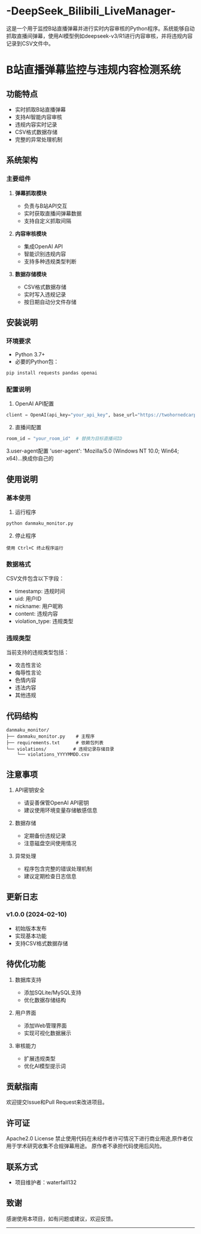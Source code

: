 # -DeepSeek_Bilibili_LiveManager-
这是一个用于监控B站直播弹幕并进行实时内容审核的Python程序。系统能够自动抓取直播间弹幕，使用AI模型例如deepseek-v3/R1进行内容审核，并将违规内容记录到CSV文件中。
# B站直播弹幕监控与违规内容检测系统


## 功能特点
- 实时抓取B站直播弹幕
- 支持AI智能内容审核
- 违规内容实时记录
- CSV格式数据存储
- 完整的异常处理机制

## 系统架构
### 主要组件
1. **弹幕抓取模块**
   - 负责与B站API交互
   - 实时获取直播间弹幕数据
   - 支持自定义抓取间隔

2. **内容审核模块**
   - 集成OpenAI API
   - 智能识别违规内容
   - 支持多种违规类型判断

3. **数据存储模块**
   - CSV格式数据存储
   - 实时写入违规记录
   - 按日期自动分文件存储

## 安装说明
### 环境要求
- Python 3.7+
- 必要的Python包：
```bash
pip install requests pandas openai
```

### 配置说明
1. OpenAI API配置
```python
client = OpenAI(api_key="your_api_key", base_url="https://twohornedcarp.com/v1")这里替换成官方的openai key或者Deepseek官方api key以及url
```

2. 直播间配置
```python
room_id = "your_room_id"  # 替换为目标直播间ID
```
3.user-agent配置
'user-agent': 'Mozilla/5.0 (Windows NT 10.0; Win64; x64)...换成你自己的


## 使用说明
### 基本使用
1. 运行程序
```bash
python danmaku_monitor.py
```

2. 停止程序
```
使用 Ctrl+C 终止程序运行
```

### 数据格式
CSV文件包含以下字段：
- timestamp: 违规时间
- uid: 用户ID
- nickname: 用户昵称
- content: 违规内容
- violation_type: 违规类型

### 违规类型
当前支持的违规类型包括：
- 攻击性言论
- 侮辱性言论
- 色情内容
- 违法内容
- 其他违规

## 代码结构
```
danmaku_monitor/
├── danmaku_monitor.py    # 主程序
├── requirements.txt      # 依赖包列表
└── violations/          # 违规记录存储目录
    └── violations_YYYYMMDD.csv
```


## 注意事项
1. API密钥安全
   - 请妥善保管OpenAI API密钥
   - 建议使用环境变量存储敏感信息

2. 数据存储
   - 定期备份违规记录
   - 注意磁盘空间使用情况

3. 异常处理
   - 程序包含完整的错误处理机制
   - 建议定期检查日志信息

## 更新日志
### v1.0.0 (2024-02-10)
- 初始版本发布
- 实现基本功能
- 支持CSV格式数据存储

## 待优化功能
1. 数据库支持
   - 添加SQLite/MySQL支持
   - 优化数据存储结构

2. 用户界面
   - 添加Web管理界面
   - 实现可视化数据展示

3. 审核能力
   - 扩展违规类型
   - 优化AI模型提示词

## 贡献指南
欢迎提交Issue和Pull Request来改进项目。

## 许可证
Apache2.0 License
禁止使用代码在未经作者许可情况下进行商业用途,原作者仅用于学术研究收集不合规弹幕用途。
原作者不承担代码使用后风险。

## 联系方式
- 项目维护者：waterfall132


## 致谢
感谢使用本项目，如有问题或建议，欢迎反馈。

---

